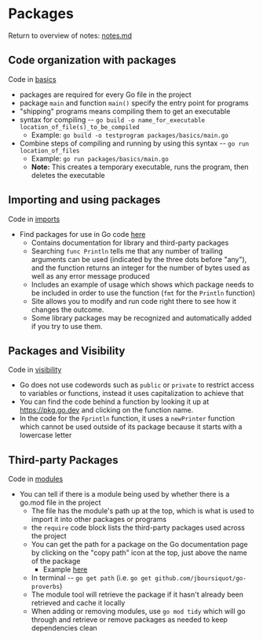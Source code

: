 # Packages
Return to overview of notes: [notes.md](../notes.md)

## Code organization with packages
Code in [basics](basics/main.go)

- packages are required for every Go file in the project
- package `main` and function `main()` specify the entry point for programs
- "shipping" programs means compiling them to get an executable
- syntax for compiling -- `go build -o name_for_executable location_of_file(s)_to_be_compiled`
  - Example: `go build -o testprogram packages/basics/main.go`
- Combine steps of compiling and running by using this syntax -- `go run location_of_files`
  - Example: `go run packages/basics/main.go`
  - **Note:** This creates a temporary executable, runs the program, then deletes the executable

## Importing and using packages
Code in [imports](imports/begin/main.go)

- Find packages for use in Go code [here](https://pkg.go.dev)
  - Contains documentation for library and third-party packages
  - Searching `func Println` tells me that any number of trailing arguments can be used (indicated by the three dots before "any"), and the function returns an integer for the number of bytes used as well as any error message produced
  - Includes an example of usage which shows which package needs to be included in order to use the function (`fmt` for the `Println` function)
  - Site allows you to modify and run code right there to see how it changes the outcome.
  - Some library packages may be recognized and automatically added if you try to use them. 

## Packages and Visibility
Code in [visibility](visibility/main.go)

- Go does not use codewords such as `public` or `private` to restrict access to variables or functions, instead it uses capitalization to achieve that
- You can find the code behind a function by looking it up at https://pkg.go.dev and clicking on the function name. 
- In the code for the `Fprintln` function, it uses a `newPrinter` function which cannot be used outside of its package because it starts with a lowercase letter

## Third-party Packages
Code in [modules](modules/main.go)

- You can tell if there is a module being used by whether there is a go.mod file in the project
  - The file has the module's path up at the top, which is what is used to import it into other packages or programs
  - the `require` code block lists the third-party packages used across the project
  - You can get the path for a package on the Go documentation page by clicking on the "copy path" icon at the top, just above the name of the package
    - Example [here](/packages/Third-party%20package%20for%20Go.png)
  - In terminal -- `go get path` (i.e. `go get github.com/jboursiquot/go-proverbs`)
  - The module tool will retrieve the package if it hasn't already been retrieved and cache it locally
  - When adding or removing modules, use `go mod tidy` which will go through and retrieve or remove packages as needed to keep dependencies clean
